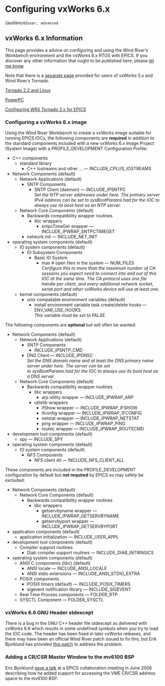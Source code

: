 # Configuring vxWorks 6.x

{audience}`user, advanced`

## vxWorks 6.x Information

This page provides a advice on configuring and using the Wind River’s Workbench environment and the vxWorks 6.x RTOS with EPICS. If you discover any other information that ought to be published here, please [let me know](mailto:anj@anl.dot.gov).

Note that there is a [separate page](vxworks6_tornado) provided for users of vxWorks 5.x and Wind River’s Tornado.

[Tornado 2.2 and Linux](https://epics-controls.org/resources-and-support/documents/howto-documents/vxworks6/t2-2-linux/)

[PowerPC](https://epics-controls.org/resources-and-support/documents/howto-documents/vxworks6/powerpc/)

[Configuring WRS Tornado 2.x for EPICS](https://epics-controls.org/resources-and-support/documents/howto-documents/vxworks6/t20xconfig/)

### Configuring a vxWorks 6.x image

Using the Wind River Workbench to create a vxWorks image suitable for running EPICS IOCs, the following components are **required** in addition to the standard components included with a new vxWorks 6.x Image Project (System Image) with a PROFILE\_DEVELOPMENT Configuration Profile:

*   C++ components
    *   standard library
        *   C++ Iostreams and other … — INCLUDE\_CPLUS\_IOSTREAMS
*   Network Components (default)
    *   Network Applications (default)
        *   SNTP Components
            *   SNTP Client (daemon) — INCLUDE\_IPSNTPC  
                _Set the NTP server addresses under here. The primary server IPv4 address can be set to sysBootParams.had for the IOC to always use its boot host as an NTP server._
    *   Network Core Components (default)
        *   Backwards compatibility wrapper routines
            *   libc wrappers
                *   sntpcTimeGet wrapper — INCLUDE\_IPWRAP\_SNTPCTIMEGET
        *   network init — INCLUDE\_NET\_INIT
*   operating system components (default)
    *   IO system components (default)
        *   IO Subsystem Components
            *   Basic IO System
                *   max # open files in the system — NUM\_FILES  
                    _Configure this to more than the maximum number of CA sessions you expect need to connect into and out of this IOC at the same time. The CA protocol uses one file handle per client, and every additional network socket, serial port and other vxWorks device will use at least one._
    *   kernel components (default)
        *   unix compatable environment variables (default)
            *   install environment variable task create/delete hooks — ENV\_VAR\_USE\_HOOKS  
                _This variable must be set to FALSE._

The following components are **optional** but will often be wanted:

*   Network Components (default)
    *   Network Applications (default)
        *   SNTP Components
            *   INCLUDE\_IPSNTP\_CMD
        *   DNS Client — INCLUDE\_IPDNSC  
            _Set the DNS domain name and at least the DNS primary name server under here. The server can be set to sysBootParams.had for the IOC to always use its boot host as a DNS server_
    *   Network Core Components (default)
        *   Backwards compatibility wrapper routines
            *   libc wrappers
                *   arp utility wrapper — INCLUDE\_IPWRAP\_ARP
            *   utilslib wrappers
                *   ifShow wrapper — INCLUDE\_IPWRAP\_IFSHOW
                *   ifconfig wrapper — INCLUDE\_IPWRAP\_IFCONFIG
                *   netstat wrapper — INCLUDE\_IPWRAP\_NETSTAT
                *   ping wrapper — INCLUDE\_IPWRAP\_PING
                *   routec wrapper — INCLUDE\_IPWRAP\_ROUTECMD
*   development tool components (default)
    *   spy — INCLUDE\_SPY
*   operating system components (default)
    *   IO system components (default)
        *   NFS Components
            *   NFS client All — INCLUDE\_NFS\_CLIENT\_ALL

These components are included in the PROFILE\_DEVELOPMENT configuration by default but **not required** by EPICS so may safely be excluded:

*   Network Components (default)
    *   Network Core Components (default)
        *   Backwards compatibility wrapper routines
            *   libc wrappers
                *   getservbyname wrapper — INCLUDE\_IPWRAP\_GETSERVBYNAME
                *   getservbyport wrapper — INCLUDE\_IPWRAP\_GETSERVBYPORT
*   application components (default)
    *   application initialization — INCLUDE\_USER\_APPL
*   development tool components (default)
    *   Compiler support routines
        *   Diab compiler support routines — INCLUDE\_DIAB\_INTRINSICS
*   operating system components (default)
    *   ANSI C components (libc) (default)
        *   ANSI locale — INCLUDE\_ANSI\_LOCALE
        *   ANSI stdio extensions — INCLUDE\_ANSI\_STDIO\_EXTRA
    *   POSIX components
        *   POSIX timers (default) — INCLUDE\_POSIX\_TIMERS
        *   sigevent notification library — INCLUDE\_SIGEVENT
    *   Real Time Process components — FOLDER\_RTP
    *   SYSCTL Component — FOLDER\_SYSCTL

### vxWorks 6.6 GNU Header stdexcept

There is a bug in the GNU C++ header file stdexcept as delivered with vxWorks 6.6 which results in some undefined symbols when you try to load the IOC code. The header has been fixed in later vxWorks releases, and there may have been an official Wind River patch issued to fix this, but Erik Bjorklund has provided [this patch](https://epics.anl.gov/base/vxWorks6.6-gnu-stdexcept.patch) to address the problem.

### Adding a CR/CSR Master Window to the mv6100 BSP

Eric Bjorklund [gave a talk](https://epics.anl.gov/meetings/2006-06/RecDevDrv_Support/Support_for_CR-CSR_Addressing.pdf) at a EPICS collaboration meeting in June 2006 describing how he added support for accessing the VME CR/CSR address space to the mv6100 BSP.
